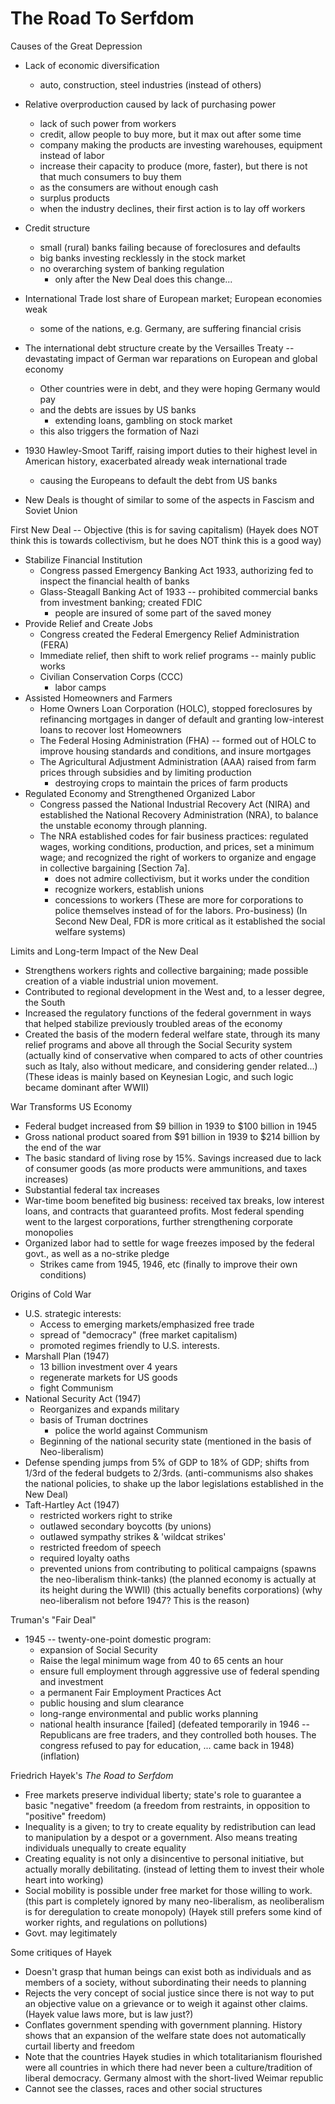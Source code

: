 # The Road To Serfdom

Causes of the Great Depression
+ Lack of economic diversification  
  + auto, construction, steel industries (instead of others)
+ Relative overproduction caused by lack of purchasing power
  + lack of such power from workers
  + credit, allow people to buy more, but it max out after some time
  + company making the products are investing warehouses, equipment instead of labor
  + increase their capacity to produce (more, faster), but there is not that much consumers to buy them
  + as the consumers are without enough cash
  + surplus products
  + when the industry declines, their first action is to lay off workers
+ Credit structure
  + small (rural) banks failing because of foreclosures and defaults
  + big banks investing recklessly in the stock market
  + no overarching system of banking regulation
    + only after the New Deal does this change...
+ International Trade lost share of European market; European economies weak
  + some of the nations, e.g. Germany, are suffering financial crisis
+ The international debt structure create by the Versailles Treaty -- devastating impact of German war reparations on European and global economy
  + Other countries were in debt, and they were hoping Germany would pay
  + and the debts are issues by US banks
    + extending loans, gambling on stock market
  + this also triggers the formation of Nazi
+ 1930 Hawley-Smoot Tariff, raising import duties to their highest level in American history, exacerbated already weak international trade
  + causing the Europeans to default the debt from US banks

+ New Deals is thought of similar to some of the aspects in Fascism and Soviet Union

First New Deal -- Objective (this is for saving capitalism)
(Hayek does NOT think this is towards collectivism, but he does NOT think this is a good way)
+ Stabilize Financial Institution
  + Congress passed Emergency Banking Act 1933, authorizing fed to inspect the financial health of banks
  + Glass-Steagall Banking Act of 1933 -- prohibited commercial banks from investment banking; created FDIC
    + people are insured of some part of the saved money
+ Provide Relief and Create Jobs
  + Congress created the Federal Emergency Relief Administration (FERA)
  + Immediate relief, then shift to work relief programs -- mainly public works
  + Civilian Conservation Corps (CCC)
    + labor camps
+ Assisted Homeowners and Farmers
  + Home Owners Loan Corporation (HOLC), stopped foreclosures by refinancing mortgages in danger of default and granting low-interest loans to recover lost Homeowners
  + The Federal Hosing Administration (FHA) -- formed out of HOLC to improve housing standards and conditions, and insure mortgages
  + The Agricultural Adjustment Administration (AAA) raised from farm prices through subsidies and by limiting production
    + destroying crops to maintain the prices of farm products
+ Regulated Economy and Strengthened Organized Labor
  + Congress passed the National Industrial Recovery Act (NIRA) and established the National Recovery Administration (NRA), to balance the unstable economy through planning.
  + The NRA established codes for fair business practices: regulated wages, working conditions, production, and prices, set a minimum wage; and recognized the right of workers to organize and engage in collective bargaining [Section 7a].
    + does not admire collectivism, but it works under the condition
    + recognize workers, establish unions
    + concessions to workers
(These are more for corporations to police themselves instead of for the labors. Pro-business)
(In Second New Deal, FDR is more critical as it established the social welfare systems)

Limits and Long-term Impact of the New Deal
+ Strengthens workers rights and collective bargaining; made possible creation of a viable industrial union movement.
+ Contributed to regional development in the West and, to a lesser degree, the South
+ Increased the regulatory functions of the federal government in ways that helped stabilize previously troubled areas of the economy
+ Created the basis of the modern federal welfare state, through its many relief programs and above all through the Social Security system (actually kind of conservative when compared to acts of other countries such as Italy, also without medicare, and considering gender related...)
(These ideas is mainly based on Keynesian Logic, and such logic became dominant after WWII)

War Transforms US Economy
+ Federal budget increased from $9 billion in 1939 to $100 billion in 1945
+ Gross national product soared from $91 billion in 1939 to $214 billion by the end of the war
+ The basic standard of living rose by 15\%. Savings increased due to lack of consumer goods (as more products were ammunitions, and taxes increases)
+ Substantial federal tax increases
+ War-time boom benefited big business: received tax breaks, low interest loans, and contracts that guaranteed profits. Most federal spending went to the largest corporations, further strengthening corporate monopolies
+ Organized labor had to settle for wage freezes imposed by the federal govt., as well as a no-strike pledge
  + Strikes came from 1945, 1946, etc (finally to improve their own conditions)

Origins of Cold War
+ U.S. strategic interests:
  + Access to emerging markets/emphasized free trade
  + spread of "democracy" (free market capitalism)
  + promoted regimes friendly to U.S. interests.
+ Marshall Plan (1947)
  + 13 billion investment over 4 years
  + regenerate markets for US goods
  + fight Communism
+ National Security Act (1947)
  + Reorganizes and expands military
  + basis of Truman doctrines
    + police the world against Communism
  + Beginning of the national security state (mentioned in the basis of Neo-liberalism)
+ Defense spending jumps from 5\% of GDP to 18\% of GDP; shifts from 1/3rd of the federal budgets to 2/3rds.
  (anti-communisms also shakes the national policies, to shake up the labor legislations established in the New Deal)
+ Taft-Hartley Act (1947)
  + restricted workers right to strike
  + outlawed secondary boycotts (by unions)
  + outlawed sympathy strikes \&  'wildcat strikes'
  + restricted freedom of speech
  + required loyalty oaths
  + prevented unions from contributing to political campaigns
  (spawns the neo-liberalism think-tanks)
  (the planned economy is actually at its height during the WWII)
  (this actually benefits corporations)
  (why neo-liberalism not before 1947? This is the reason)

Truman's "Fair Deal"
+ 1945 -- twenty-one-point domestic program:
  + expansion of Social Security
  + Raise the legal minimum wage from 40 to 65 cents an hour
  + ensure full employment through aggressive use of federal spending and investment
  + a permanent Fair Employment Practices Act
  + public housing and slum clearance
  + long-range environmental and public works planning
  + national health insurance [failed]
  (defeated temporarily in 1946 -- Republicans are free traders, and they controlled both houses. The congress refused to pay for education, ... came back in 1948)
  (inflation)

Friedrich Hayek's *The Road to Serfdom*
+ Free markets preserve individual liberty; state's role to guarantee a basic "negative" freedom (a freedom from restraints, in opposition to "positive" freedom)
+ Inequality is a given; to try to create equality by redistribution can lead to manipulation by a despot or a government. Also means treating individuals unequally to create equality
+ Creating equality is not only a disincentive to personal initiative, but actually morally debilitating. (instead of letting them to invest their whole heart into working)
+ Social mobility is possible under free market for those willing to work. (this part is completely ignored by many neo-liberalism, as neoliberalism is for deregulation to create monopoly) (Hayek still prefers some kind of worker rights, and regulations on pollutions)
+ Govt. may legitimately

Some critiques of Hayek
+ Doesn't grasp that human beings can exist both as individuals and as members of a society, without subordinating their needs to planning
+ Rejects the very concept of social justice since there is not way to put an objective value on a grievance or to weigh it against other claims. (Hayek value laws more, but is law just?)
+ Conflates government spending with government planning. History shows that an expansion of the welfare state does not automatically curtail liberty and freedom
+ Note that the countries Hayek studies in which totalitarianism flourished were all countries in which there had never been a culture/tradition of liberal democracy. Germany almost with the short-lived Weimar republic
+ Cannot see the classes, races and other social structures
